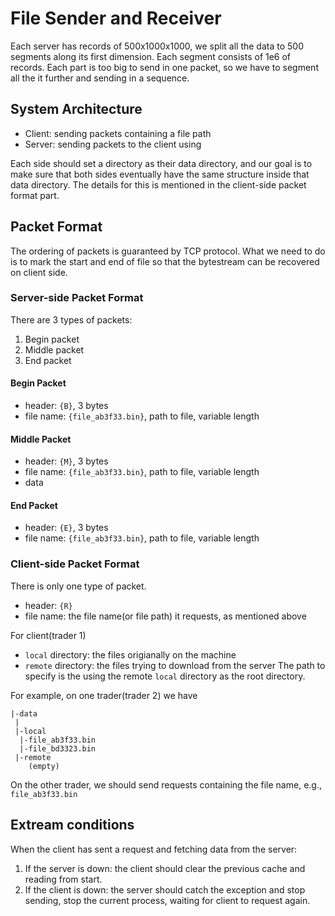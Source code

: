 # File Sender and Receiver
Each server has records of 500x1000x1000, we split all the data to 500 segments along its first dimension. Each segment consists of 1e6 of records. Each part is too big to send in one packet, so we have to segment all the it further and sending in a sequence.

## System Architecture
- Client: sending packets containing a file path
- Server: sending packets to the client using

<!-- The client requests by sending the segment id. 24MB each segment, we may use LRU to limit the memory space used by the server. -->
Each side should set a directory as their data directory, and our goal is to make sure that both sides eventually have the same structure inside that data directory. The details for this is mentioned in the client-side packet format part.


## Packet Format
The ordering of packets is guaranteed by TCP protocol. What we need to do is to mark the start and end of file so that the bytestream can be recovered on client side.

### Server-side Packet Format
There are 3 types of packets:
1. Begin packet
2. Middle packet
3. End packet

#### Begin Packet
- header: `{B}`, 3 bytes
- file name: `{file_ab3f33.bin}`, path to file, variable length

#### Middle Packet
- header: `{M}`, 3 bytes
- file name: `{file_ab3f33.bin}`, path to file, variable length 
- data

#### End Packet
- header: `{E}`, 3 bytes
- file name: `{file_ab3f33.bin}`, path to file, variable length

### Client-side Packet Format
There is only one type of packet.

- header: `{R}`
- file name: the file name(or file path) it requests, as mentioned above

For client(trader 1)
- `local` directory: the files origianally on the machine
- `remote` directory: the files trying to download from the server
The path to specify is the using the remote `local` directory as the root directory.

For example, on one trader(trader 2) we have
``` 
|-data
 |
 |-local
  |-file_ab3f33.bin
  |-file_bd3323.bin
 |-remote
    (empty)
```
On the other trader, we should send requests containing the file name, e.g., `file_ab3f33.bin`

## Extream conditions
When the client has sent a request and fetching data from the server:
1. If the server is down: the client should clear the previous cache and reading from start.
2. If the client is down: the server should catch the exception and stop sending, stop the current process, waiting for client to request again.